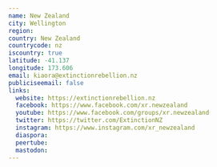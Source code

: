 ```yaml
---
name: New Zealand
city: Wellington
region:
country: New Zealand
countrycode: nz
iscountry: true
latitude: -41.137
longitude: 173.606
email: kiaora@extinctionrebellion.nz
publiciseemail: false
links:
  website: https://extinctionrebellion.nz
  facebook: https://www.facebook.com/xr.newzealand
  youtube: https://www.facebook.com/groups/xr.newzealand
  twitter: https://twitter.com/ExtinctionNZ
  instagram: https://www.instagram.com/xr_newzealand
  diaspora:
  peertube:
  mastodon:
---
```

